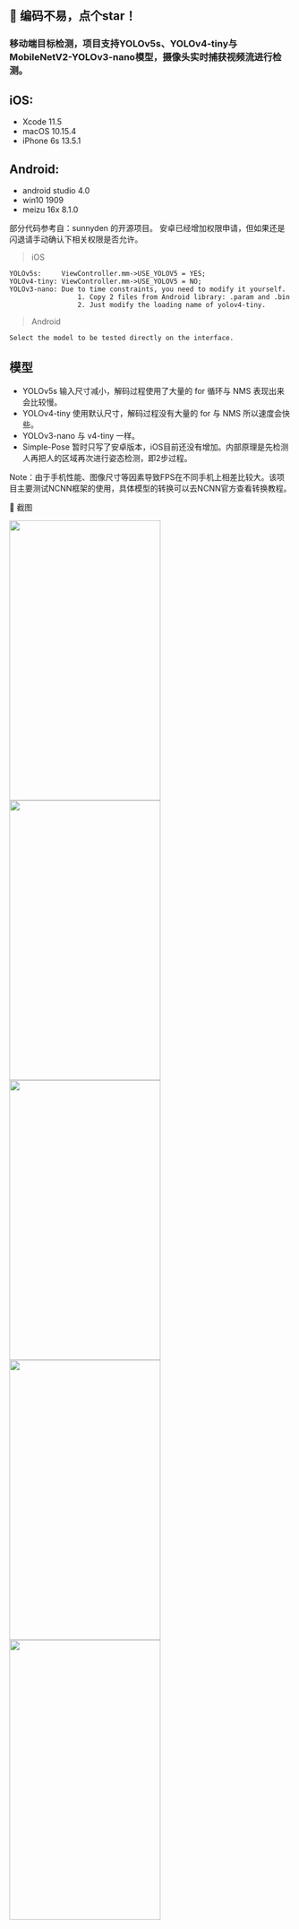 ## :rocket: 编码不易，点个star！ ##

### 移动端目标检测，项目支持YOLOv5s、YOLOv4-tiny与MobileNetV2-YOLOv3-nano模型，摄像头实时捕获视频流进行检测。

## iOS:
- Xcode 11.5
- macOS 10.15.4
- iPhone 6s 13.5.1

## Android:
- android studio 4.0
- win10 1909
- meizu 16x 8.1.0

部分代码参考自：sunnyden 的开源项目。
安卓已经增加权限申请，但如果还是闪退请手动确认下相关权限是否允许。

> iOS
```code
YOLOv5s:     ViewController.mm->USE_YOLOV5 = YES;
YOLOv4-tiny: ViewController.mm->USE_YOLOV5 = NO;
YOLOv3-nano: Due to time constraints, you need to modify it yourself.
                 1. Copy 2 files from Android library: .param and .bin
                 2. Just modify the loading name of yolov4-tiny.
```
> Android
```
Select the model to be tested directly on the interface.
```
## 模型
* YOLOv5s 输入尺寸减小，解码过程使用了大量的 for 循环与 NMS 表现出来会比较慢。
* YOLOv4-tiny 使用默认尺寸，解码过程没有大量的 for 与 NMS 所以速度会快些。
* YOLOv3-nano 与 v4-tiny 一样。
* Simple-Pose 暂时只写了安卓版本，iOS目前还没有增加。内部原理是先检测人再把人的区域再次进行姿态检测，即2步过程。

Note：由于手机性能、图像尺寸等因素导致FPS在不同手机上相差比较大。该项目主要测试NCNN框架的使用，具体模型的转换可以去NCNN官方查看转换教程。

:art: 截图<br/>

<div>
<img width="270" height="500" src="https://github.com/WZTENG/YOLOv5_NCNN/blob/master/Screenshots/Android_Meizu16x_mobilenetv2_yolov3_nano.jpg"/>
<img width="270" height="500" src="https://github.com/WZTENG/YOLOv5_NCNN/blob/master/Screenshots/Android_Meizu16x_yolov4_tiny.jpg"/>
<img width="270" height="500" src="https://github.com/WZTENG/YOLOv5_NCNN/blob/master/Screenshots/Android_Meizu16x_yolov5s.jpg"/>
</div>
<div>
<img width="270" height="500" src="https://github.com/WZTENG/YOLOv5_NCNN/blob/master/Screenshots/Android_Meizu16x_simple_pose.jpg"/>
</div>

<div>
<img width="270" height="500" src="https://github.com/WZTENG/YOLOv5_NCNN/blob/master/Screenshots/iOS_iPhone6s_yolov4_tiny.jpg"/>
<div/>


